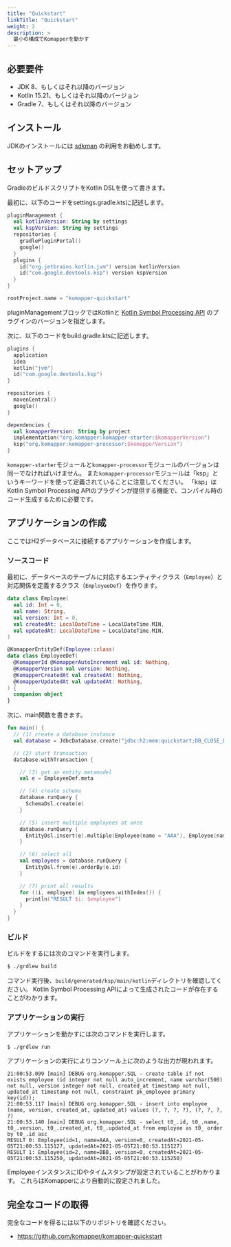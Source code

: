 ```yaml
---
title: "Quickstart"
linkTitle: "Quickstart"
weight: 2
description: >
  最小の構成でKomapperを動かす
---
```


## 必要要件

- JDK 8、もしくはそれ以降のバージョン
- Kotlin 15.21、もしくはそれ以降のバージョン
- Gradle 7、もしくはそれ以降のバージョン

## インストール

JDKのインストールには [sdkman](https://sdkman.io/) の利用をお勧めします。

## セットアップ

GradleのビルドスクリプトをKotlin DSLを使って書きます。

最初に、以下のコードをsettings.gradle.ktsに記述します。

```kotlin
pluginManagement {
  val kotlinVersion: String by settings
  val kspVersion: String by settings
  repositories {
    gradlePluginPortal()
    google()
  }
  plugins {
    id("org.jetbrains.kotlin.jvm") version kotlinVersion
    id("com.google.devtools.ksp") version kspVersion
  }
}

rootProject.name = "komapper-quickstart"
```

pluginManagementブロックではKotlinと [Kotlin Symbol Processing API](https://github.com/google/ksp) のプラグインのバージョンを指定します。

次に、以下のコードをbuild.gradle.ktsに記述します。

```kotlin
plugins {
  application
  idea
  kotlin("jvm")
  id("com.google.devtools.ksp")
}

repositories {
  mavenCentral()
  google()
}

dependencies {
  val komapperVersion: String by project
  implementation("org.komapper:komapper-starter:$komapperVersion")
  ksp("org.komapper:komapper-processor:$komapperVersion")
}
```
`komapper-starter`モジュールと`komapper-processor`モジュールのバージョンは同一でなければいけません。
また`komapper-processor`モジュールは「ksp」というキーワードを使って定義されていることに注意してください。
「ksp」はKotlin Symbol Processing APIのプラグインが提供する機能で、コンパイル時のコード生成するために必要です。

## アプリケーションの作成

ここではH2データベースに接続するアプリケーションを作成します。

### ソースコード 

最初に、データベースのテーブルに対応するエンティティクラス（`Employee`）と対応関係を定義するクラス（`EmployeeDef`）を作ります。

```kotlin
data class Employee(
  val id: Int = 0,
  val name: String,
  val version: Int = 0,
  val createdAt: LocalDateTime = LocalDateTime.MIN,
  val updatedAt: LocalDateTime = LocalDateTime.MIN,
)

@KomapperEntityDef(Employee::class)
data class EmployeeDef(
  @KomapperId @KomapperAutoIncrement val id: Nothing,
  @KomapperVersion val version: Nothing,
  @KomapperCreatedAt val createdAt: Nothing,
  @KomapperUpdatedAt val updatedAt: Nothing,
) {
  companion object
}
```

次に、main関数を書きます。

```kotlin
fun main() {
  // (1) create a database instance
  val database = JdbcDatabase.create("jdbc:h2:mem:quickstart;DB_CLOSE_DELAY=-1")

  // (2) start transaction
  database.withTransaction {

    // (3) get an entity metamodel
    val e = EmployeeDef.meta

    // (4) create schema
    database.runQuery {
      SchemaDsl.create(e)
    }

    // (5) insert multiple employees at once
    database.runQuery {
      EntityDsl.insert(e).multiple(Employee(name = "AAA"), Employee(name = "BBB"))
    }

    // (6) select all
    val employees = database.runQuery {
      EntityDsl.from(e).orderBy(e.id)
    }

    // (7) print all results
    for ((i, employee) in employees.withIndex()) {
      println("RESULT $i: $employee")
    }
  }
}
```

### ビルド

ビルドをするには次のコマンドを実行します。

```sh
$ ./grdlew build
```

コマンド実行後、`build/generated/ksp/main/kotlin`ディレクトリを確認してください。
Kotlin Symbol Processing APIによって生成されたコードが存在することがわかります。

### アプリケーションの実行

アプリケーションを動かすには次のコマンドを実行します。

```sh
$ ./grdlew run
```

アプリケーションの実行によりコンソール上に次のような出力が現われます。

```
21:00:53.099 [main] DEBUG org.komapper.SQL - create table if not exists employee (id integer not null auto_increment, name varchar(500) not null, version integer not null, created_at timestamp not null, updated_at timestamp not null, constraint pk_employee primary key(id));
21:00:53.117 [main] DEBUG org.komapper.SQL - insert into employee (name, version, created_at, updated_at) values (?, ?, ?, ?), (?, ?, ?, ?)
21:00:53.140 [main] DEBUG org.komapper.SQL - select t0_.id, t0_.name, t0_.version, t0_.created_at, t0_.updated_at from employee as t0_ order by t0_.id asc
RESULT 0: Employee(id=1, name=AAA, version=0, createdAt=2021-05-05T21:00:53.115127, updatedAt=2021-05-05T21:00:53.115127)
RESULT 1: Employee(id=2, name=BBB, version=0, createdAt=2021-05-05T21:00:53.115250, updatedAt=2021-05-05T21:00:53.115250)
```

EmployeeインスタンスにIDやタイムスタンプが設定されていることがわかります。
これらはKomapperにより自動的に設定されました。

## 完全なコードの取得

完全なコードを得るには以下のリポジトリを確認ください。

- https://github.com/komapper/komapper-quickstart
